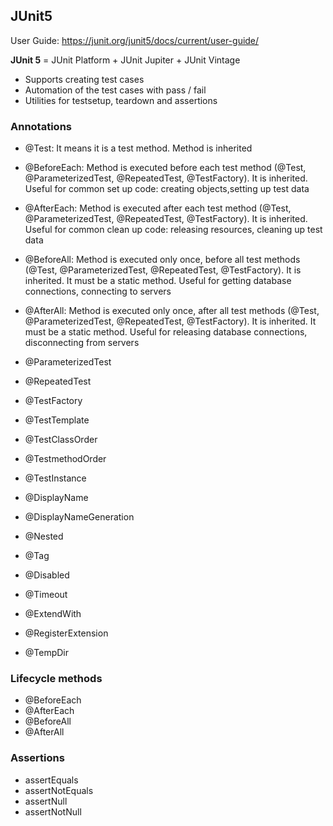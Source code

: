 ## JUnit5
User Guide: https://junit.org/junit5/docs/current/user-guide/

**JUnit 5** = JUnit Platform + JUnit Jupiter + JUnit Vintage
 - Supports creating test cases
 - Automation of the test cases with pass / fail
 - Utilities for testsetup, teardown and assertions

### Annotations
- @Test: It means it is a test method. Method is inherited
- @BeforeEach: Method is executed before each test method (@Test, @ParameterizedTest, @RepeatedTest, @TestFactory). It is inherited. Useful for common set up code: creating objects,setting up test data
- @AfterEach: Method is executed after each test method (@Test, @ParameterizedTest, @RepeatedTest, @TestFactory). It is inherited. Useful for common clean up code: releasing resources, cleaning up test data
- @BeforeAll: Method is executed only once, before all test methods (@Test, @ParameterizedTest, @RepeatedTest, @TestFactory). It is inherited. It must be a static method. Useful for getting database connections, connecting to servers
- @AfterAll: Method is executed only once, after all test methods (@Test, @ParameterizedTest, @RepeatedTest, @TestFactory).  It is inherited. It must be a static method. Useful for releasing database connections, disconnecting from servers

- @ParameterizedTest
- @RepeatedTest
- @TestFactory
- @TestTemplate
- @TestClassOrder
- @TestmethodOrder
- @TestInstance
- @DisplayName
- @DisplayNameGeneration
- @Nested
- @Tag
- @Disabled
- @Timeout
- @ExtendWith
- @RegisterExtension
- @TempDir

### Lifecycle methods
- @BeforeEach
- @AfterEach
- @BeforeAll
- @AfterAll

### Assertions
- assertEquals
- assertNotEquals
- assertNull
- assertNotNull
